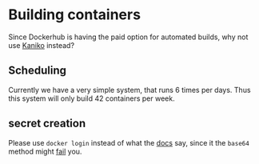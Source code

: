 # Building containers

Since Dockerhub is having the paid option for automated builds,
why not use
[Kaniko](https://github.com/GoogleContainerTools/kaniko)
instead?

## Scheduling

Currently we have a very simple system,
that runs 6 times per days.
Thus this system will only build 42 containers per week.

## secret creation

Please use `docker login`
instead of what the
[docs](https://kubernetes.io/docs/tasks/configure-pod-container/pull-image-private-registry/#log-in-to-docker)
say, since it the `base64` method might
[fail](https://github.com/GoogleContainerTools/kaniko/issues/1209#issuecomment-944903966)
you.


